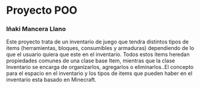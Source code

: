 # Proyecto POO
### Iñaki Mancera Llano
Este proyecto trata de un inventario de juego que tendra distintos tipos de items (herramientas, bloques, consumibles y armaduras) dependiendo de lo que el usuario quiera que este en el inventario. Todos estos ítems heredan propiedades comunes de una clase base Item, mientras que la clase Inventario se encarga de organizarlos, agregarlos o eliminarlos..El concepto para el espacio en el inventario y los tipos de items que pueden haber en el inventario esta basado en Minecraft.
